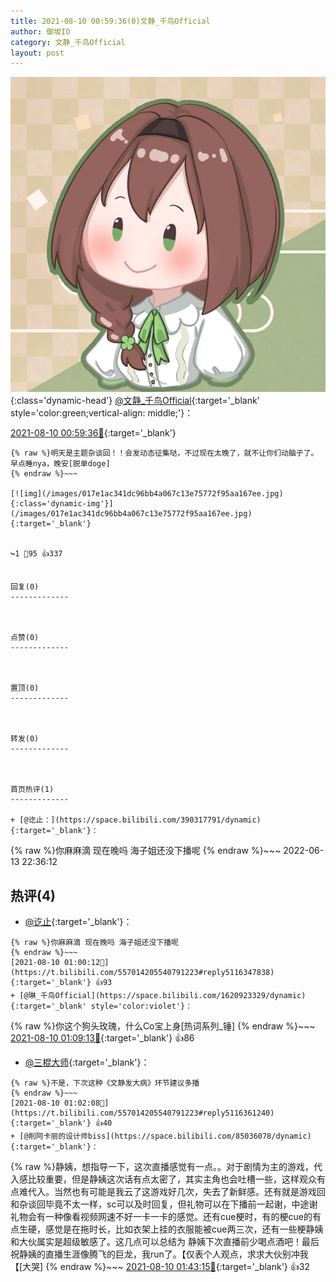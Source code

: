 ```yaml
---
title: 2021-08-10 00:59:36(0)文静_千鸟Official
author: 御坂IO
category: 文静_千鸟Official
layout: post
---
```


![img](/images/ac7482ed1b9a7f203dc68c0c4a77c488a27b108a.jpg){:class='dynamic-head'}
[@文静_千鸟Official](https://space.bilibili.com/667526012/dynamic){:target='_blank' style='color:green;vertical-align: middle;'}：

[2021-08-10 00:59:36🔗](https://t.bilibili.com/557014205540791223){:target='_blank'}

~~~
{% raw %}明天是主题杂谈回！！会发动态征集哒，不过现在太晚了，就不让你们动脑子了。
早点睡nya，晚安[脱单doge]
{% endraw %}~~~

[![img](/images/017e1ac341dc96bb4a067c13e75772f95aa167ee.jpg){:class='dynamic-img'}](/images/017e1ac341dc96bb4a067c13e75772f95aa167ee.jpg){:target='_blank'}


↪️1 💬95 👍337


回复(0)
-------------



点赞(0)
-------------



置顶(0)
-------------



转发(0)
-------------



首页热评(1)
-------------

+ [@讫止：](https://space.bilibili.com/390317791/dynamic){:target='_blank'}：
~~~
{% raw %}你麻麻滴 现在晚吗 海子姐还没下播呢
{% endraw %}~~~
2022-06-13 22:36:12


热评(4)
-------------

+ [@讫止](https://space.bilibili.com/390317791/dynamic){:target='_blank'}：
~~~
{% raw %}你麻麻滴 现在晚吗 海子姐还没下播呢
{% endraw %}~~~
[2021-08-10 01:00:12🔗](https://t.bilibili.com/557014205540791223#reply5116347838){:target='_blank'} 👍93
+ [@琳_千鸟Official](https://space.bilibili.com/1620923329/dynamic){:target='_blank' style='color:violet'}：
~~~
{% raw %}你这个狗头玫瑰，什么Co宝上身[热词系列_锤]
{% endraw %}~~~
[2021-08-10 01:09:13🔗](https://t.bilibili.com/557014205540791223#reply5116392761){:target='_blank'} 👍86
+ [@三棍大师](https://space.bilibili.com/5304986/dynamic){:target='_blank'}：
~~~
{% raw %}不是，下次这种《文静发大病》环节建议多播
{% endraw %}~~~
[2021-08-10 01:02:08🔗](https://t.bilibili.com/557014205540791223#reply5116361240){:target='_blank'} 👍40
+ [@削阿卡丽的设计师biss](https://space.bilibili.com/85036078/dynamic){:target='_blank'}：
~~~
{% raw %}静姨，想指导一下，这次直播感觉有一点。。对于剧情为主的游戏，代入感比较重要，但是静姨这次话有点太密了，其实主角也会吐槽一些，这样观众有点难代入。当然也有可能是我云了这游戏好几次，失去了新鲜感。还有就是游戏回和杂谈回毕竟不太一样，sc可以及时回复，但礼物可以在下播前一起谢，中途谢礼物会有一种像看视频网速不好一卡一卡的感觉。还有cue梗时，有的梗cue的有点生硬，感觉是在拖时长，比如衣架上挂的衣服能被cue两三次，还有一些梗静姨和大伙属实是超级敏感了。这几点可以总结为        静姨下次直播前少喝点酒吧！最后祝静姨的直播生涯像腾飞的巨龙，我run了。【仅表个人观点，求求大伙别冲我【[大哭]
{% endraw %}~~~
[2021-08-10 01:43:15🔗](https://t.bilibili.com/557014205540791223#reply5116540849){:target='_blank'} 👍32


